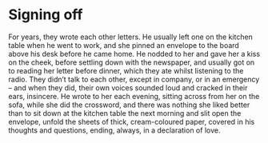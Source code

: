 Signing off
===========


For years, they wrote each other letters. He usually left one on the kitchen table when he went to work, and she pinned an envelope to the board above his desk before he came home. He nodded to her and gave her a kiss on the cheek, before settling down with the newspaper, and usually got on to reading her letter before dinner, which they ate whilst listening to the radio. They didn’t talk to each other, except in company, or in an emergency – and when they did, their own voices sounded loud and cracked in their ears, insincere. He wrote to her each evening, sitting across from her on the sofa, while she did the crossword, and there was nothing she liked better than to sit down at the kitchen table the next morning and slit open the envelope, unfold the sheets of thick, cream-coloured paper, covered in his thoughts and questions, ending, always, in a declaration of love.
